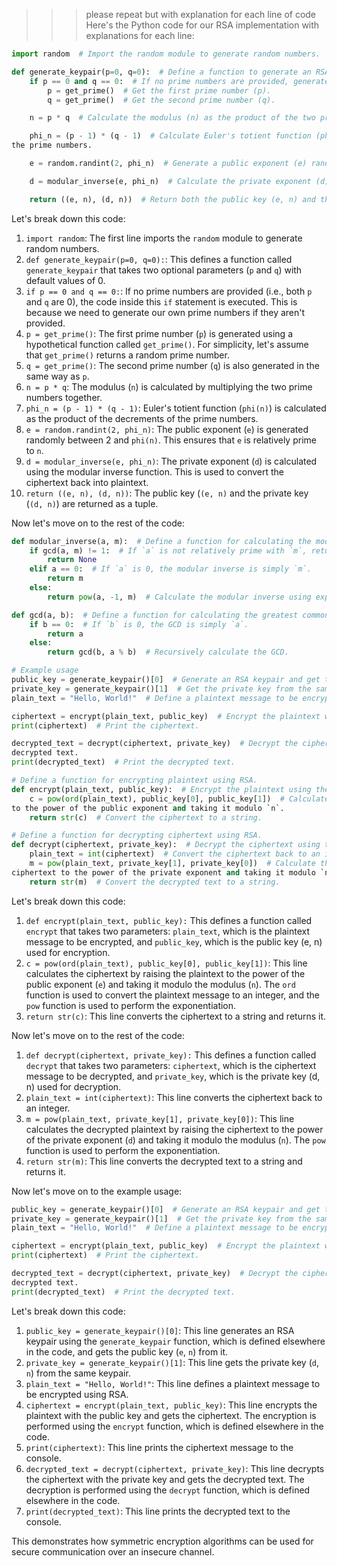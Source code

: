 >>> please repeat but with explanation for each line of code
Here's the Python code for our RSA implementation with explanations for each line:
```python
import random  # Import the random module to generate random numbers.

def generate_keypair(p=0, q=0):  # Define a function to generate an RSA keypair.
    if p == 0 and q == 0:  # If no prime numbers are provided, generate two random primes.
        p = get_prime()  # Get the first prime number (p).
        q = get_prime()  # Get the second prime number (q).

    n = p * q  # Calculate the modulus (n) as the product of the two prime numbers.

    phi_n = (p - 1) * (q - 1)  # Calculate Euler's totient function (phi(n)) as the product of the decrements of 
the prime numbers.

    e = random.randint(2, phi_n)  # Generate a public exponent (e) randomly between 2 and phi(n).

    d = modular_inverse(e, phi_n)  # Calculate the private exponent (d) using the modular inverse function.

    return ((e, n), (d, n))  # Return both the public key (e, n) and the private key (d, n).
```
Let's break down this code:
1. `import random`: The first line imports the `random` module to generate random numbers.
2. `def generate_keypair(p=0, q=0):`: This defines a function called `generate_keypair` that takes two optional 
parameters (`p` and `q`) with default values of 0.
3. `if p == 0 and q == 0:`: If no prime numbers are provided (i.e., both `p` and `q` are 0), the code inside this
`if` statement is executed. This is because we need to generate our own prime numbers if they aren't provided.
4. `p = get_prime()`: The first prime number (`p`) is generated using a hypothetical function called 
`get_prime()`. For simplicity, let's assume that `get_prime()` returns a random prime number.
5. `q = get_prime()`: The second prime number (`q`) is also generated in the same way as `p`.
6. `n = p * q`: The modulus (`n`) is calculated by multiplying the two prime numbers together.
7. `phi_n = (p - 1) * (q - 1)`: Euler's totient function (`phi(n)`) is calculated as the product of the 
decrements of the prime numbers.
8. `e = random.randint(2, phi_n)`: The public exponent (`e`) is generated randomly between 2 and `phi(n)`. This 
ensures that `e` is relatively prime to `n`.
9. `d = modular_inverse(e, phi_n)`: The private exponent (`d`) is calculated using the modular inverse function. 
This is used to convert the ciphertext back into plaintext.
10. `return ((e, n), (d, n))`: The public key (`(e, n)` and the private key (`(d, n)`) are returned as a tuple.

Now let's move on to the rest of the code:
```python
def modular_inverse(a, m):  # Define a function for calculating the modular inverse.
    if gcd(a, m) != 1:  # If `a` is not relatively prime with `m`, return None.
        return None
    elif a == 0:  # If `a` is 0, the modular inverse is simply `m`.
        return m
    else:
        return pow(a, -1, m)  # Calculate the modular inverse using exponentiation.

def gcd(a, b):  # Define a function for calculating the greatest common divisor (GCD).
    if b == 0:  # If `b` is 0, the GCD is simply `a`.
        return a
    else:
        return gcd(b, a % b)  # Recursively calculate the GCD.

# Example usage
public_key = generate_keypair()[0]  # Generate an RSA keypair and get the public key.
private_key = generate_keypair()[1]  # Get the private key from the same keypair.
plain_text = "Hello, World!"  # Define a plaintext message to be encrypted.

ciphertext = encrypt(plain_text, public_key)  # Encrypt the plaintext with the public key and get the ciphertext.
print(ciphertext)  # Print the ciphertext.

decrypted_text = decrypt(ciphertext, private_key)  # Decrypt the ciphertext with the private key and get the 
decrypted text.
print(decrypted_text)  # Print the decrypted text.

# Define a function for encrypting plaintext using RSA.
def encrypt(plain_text, public_key):  # Encrypt the plaintext using the public key.
    c = pow(ord(plain_text), public_key[0], public_key[1])  # Calculate the ciphertext by raising the plaintext 
to the power of the public exponent and taking it modulo `n`.
    return str(c)  # Convert the ciphertext to a string.

# Define a function for decrypting ciphertext using RSA.
def decrypt(ciphertext, private_key):  # Decrypt the ciphertext using the private key.
    plain_text = int(ciphertext)  # Convert the ciphertext back to an integer.
    m = pow(plain_text, private_key[1], private_key[0])  # Calculate the decrypted plaintext by raising the 
ciphertext to the power of the private exponent and taking it modulo `n`.
    return str(m)  # Convert the decrypted text to a string.
```
Let's break down this code:
1. `def encrypt(plain_text, public_key):` This defines a function called `encrypt` that takes two parameters: 
`plain_text`, which is the plaintext message to be encrypted, and `public_key`, which is the public key (e, n) 
used for encryption.
2. `c = pow(ord(plain_text), public_key[0], public_key[1])`: This line calculates the ciphertext by raising the 
plaintext to the power of the public exponent (`e`) and taking it modulo the modulus (`n`). The `ord` function is
used to convert the plaintext message to an integer, and the `pow` function is used to perform the 
exponentiation.
3. `return str(c)`: This line converts the ciphertext to a string and returns it.

Now let's move on to the rest of the code:
1. `def decrypt(ciphertext, private_key):` This defines a function called `decrypt` that takes two parameters: 
`ciphertext`, which is the ciphertext message to be decrypted, and `private_key`, which is the private key (d, n)
used for decryption.
2. `plain_text = int(ciphertext)`: This line converts the ciphertext back to an integer.
3. `m = pow(plain_text, private_key[1], private_key[0])`: This line calculates the decrypted plaintext by raising
the ciphertext to the power of the private exponent (`d`) and taking it modulo the modulus (`n`). The `pow` 
function is used to perform the exponentiation.
4. `return str(m)`: This line converts the decrypted text to a string and returns it.

Now let's move on to the example usage:
```python
public_key = generate_keypair()[0]  # Generate an RSA keypair and get the public key.
private_key = generate_keypair()[1]  # Get the private key from the same keypair.
plain_text = "Hello, World!"  # Define a plaintext message to be encrypted.

ciphertext = encrypt(plain_text, public_key)  # Encrypt the plaintext with the public key and get the ciphertext.
print(ciphertext)  # Print the ciphertext.

decrypted_text = decrypt(ciphertext, private_key)  # Decrypt the ciphertext with the private key and get the 
decrypted text.
print(decrypted_text)  # Print the decrypted text.
```
Let's break down this code:
1. `public_key = generate_keypair()[0]`: This line generates an RSA keypair using the `generate_keypair` 
function, which is defined elsewhere in the code, and gets the public key (`e`, `n`) from it.
2. `private_key = generate_keypair()[1]`: This line gets the private key (`d`, `n`) from the same keypair.
3. `plain_text = "Hello, World!"`: This line defines a plaintext message to be encrypted using RSA.
4. `ciphertext = encrypt(plain_text, public_key)`: This line encrypts the plaintext with the public key and gets 
the ciphertext. The encryption is performed using the `encrypt` function, which is defined elsewhere in the code.
5. `print(ciphertext)`: This line prints the ciphertext message to the console.
6. `decrypted_text = decrypt(ciphertext, private_key)`: This line decrypts the ciphertext with the private key 
and gets the decrypted text. The decryption is performed using the `decrypt` function, which is defined elsewhere
in the code.
7. `print(decrypted_text)`: This line prints the decrypted text to the console.

This demonstrates how symmetric encryption algorithms can be used for secure communication over an insecure 
channel.

